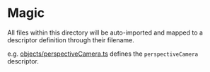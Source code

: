 # Magic

All files within this directory will be auto-imported and mapped to a descriptor definition through their filename.

e.g. [objects/perspectiveCamera.ts](objects/perspectiveCamera.ts) defines the `perspectiveCamera` descriptor.
